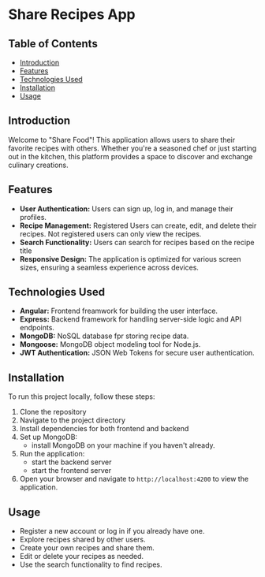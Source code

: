 # Share Recipes App

## Table of Contents

- [Introduction](#introduction)
- [Features](#features)
- [Technologies Used](#technologies-used)
- [Installation](#installation)
- [Usage](#usage)

## Introduction

Welcome to "Share Food"! This application allows users to share their favorite recipes with others. Whether you're a seasoned chef or just starting out in the kitchen, this platform provides a space to discover and exchange culinary creations.

## Features

- **User Authentication:** Users can sign up, log in, and manage their profiles.
- **Recipe Management:** Registered Users can create, edit, and delete their recipes. Not registered users can only view the recipes.
- **Search Functionality:** Users can search for recipes based on the recipe title
- **Responsive Design:** The application is optimized for various screen sizes, ensuring a seamless experience across devices.

## Technologies Used
- **Angular:** Frontend freamwork for building the user interface.
- **Express:** Backend framework for handling server-side logic and API endpoints.
- **MongoDB:** NoSQL database fpr storing recipe data.
- **Mongoose:** MongoDB object modeling tool for Node.js.
- **JWT Authentication:** JSON Web Tokens for secure user authentication.

## Installation

To run this project locally, follow these steps:

1. Clone the repository
2. Navigate to the project directory
3. Install dependencies for both frontend and backend
4. Set up MongoDB:
     - install MongoDB on your machine if you haven't already.
5. Run the application:
     - start the backend server
     - start the frontend server
6. Open your browser and navigate to `http://localhost:4200` to view the application.

## Usage
- Register a new account or log in if you already have one.
- Explore recipes shared by other users.
- Create your own recipes and share them.
- Edit or delete your recipes as needed.
- Use the search functionality to find recipes.

